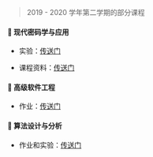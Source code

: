 > 2019 - 2020 学年第二学期的部分课程

#### 🔑 现代密码学与应用

- 实验：[传送门](course/cryptography/)

- 课程资料：[传送门](https://github.com/JingqingLin/Cryptography)

#### 👷 高级软件工程

- 作业：[传送门](course/software-engineering/)

#### 🔐 算法设计与分析

- 作业和实验：[传送门](course/introduction-to-algorithms/)